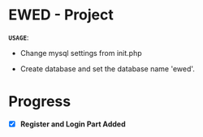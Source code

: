 # EWED - Project

****`USAGE`****: 
 * Change mysql settings from init.php
 - Create database and set the database name 'ewed'.
 
 # Progress
 
 - [x] **Register and Login Part Added**